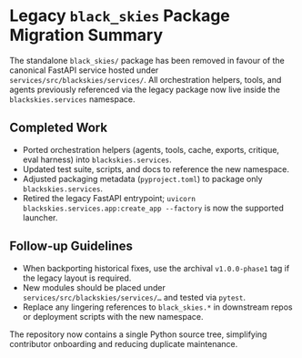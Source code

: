 # Legacy `black_skies` Package Migration Summary

The standalone `black_skies/` package has been removed in favour of the canonical FastAPI service hosted under
`services/src/blackskies/services/`. All orchestration helpers, tools, and agents previously referenced via the legacy package
now live inside the `blackskies.services` namespace.

## Completed Work
- Ported orchestration helpers (agents, tools, cache, exports, critique, eval harness) into `blackskies.services`.
- Updated test suite, scripts, and docs to reference the new namespace.
- Adjusted packaging metadata (`pyproject.toml`) to package only `blackskies.services`.
- Retired the legacy FastAPI entrypoint; `uvicorn blackskies.services.app:create_app --factory` is now the supported launcher.

## Follow-up Guidelines
- When backporting historical fixes, use the archival `v1.0.0-phase1` tag if the legacy layout is required.
- New modules should be placed under `services/src/blackskies/services/…` and tested via `pytest`.
- Replace any lingering references to `black_skies.*` in downstream repos or deployment scripts with the new namespace.

The repository now contains a single Python source tree, simplifying contributor onboarding and reducing duplicate maintenance.
